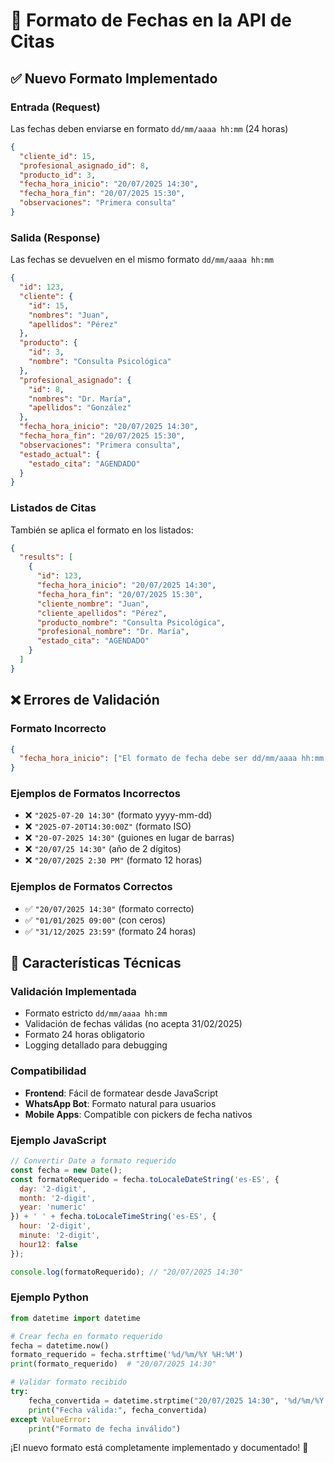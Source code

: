 # 📅 Formato de Fechas en la API de Citas

## ✅ **Nuevo Formato Implementado**

### **Entrada (Request)**
Las fechas deben enviarse en formato `dd/mm/aaaa hh:mm` (24 horas)

```json
{
  "cliente_id": 15,
  "profesional_asignado_id": 8,
  "producto_id": 3,
  "fecha_hora_inicio": "20/07/2025 14:30",
  "fecha_hora_fin": "20/07/2025 15:30",
  "observaciones": "Primera consulta"
}
```

### **Salida (Response)**
Las fechas se devuelven en el mismo formato `dd/mm/aaaa hh:mm`

```json
{
  "id": 123,
  "cliente": {
    "id": 15,
    "nombres": "Juan",
    "apellidos": "Pérez"
  },
  "producto": {
    "id": 3,
    "nombre": "Consulta Psicológica"
  },
  "profesional_asignado": {
    "id": 8,
    "nombres": "Dr. María",
    "apellidos": "González"
  },
  "fecha_hora_inicio": "20/07/2025 14:30",
  "fecha_hora_fin": "20/07/2025 15:30",
  "observaciones": "Primera consulta",
  "estado_actual": {
    "estado_cita": "AGENDADO"
  }
}
```

### **Listados de Citas**
También se aplica el formato en los listados:

```json
{
  "results": [
    {
      "id": 123,
      "fecha_hora_inicio": "20/07/2025 14:30",
      "fecha_hora_fin": "20/07/2025 15:30",
      "cliente_nombre": "Juan",
      "cliente_apellidos": "Pérez",
      "producto_nombre": "Consulta Psicológica",
      "profesional_nombre": "Dr. María",
      "estado_cita": "AGENDADO"
    }
  ]
}
```

## ❌ **Errores de Validación**

### **Formato Incorrecto**
```json
{
  "fecha_hora_inicio": ["El formato de fecha debe ser dd/mm/aaaa hh:mm (ejemplo: 20/07/2025 14:30)"]
}
```

### **Ejemplos de Formatos Incorrectos**
- ❌ `"2025-07-20 14:30"` (formato yyyy-mm-dd)
- ❌ `"2025-07-20T14:30:00Z"` (formato ISO)
- ❌ `"20-07-2025 14:30"` (guiones en lugar de barras)
- ❌ `"20/07/25 14:30"` (año de 2 dígitos)
- ❌ `"20/07/2025 2:30 PM"` (formato 12 horas)

### **Ejemplos de Formatos Correctos**
- ✅ `"20/07/2025 14:30"` (formato correcto)
- ✅ `"01/01/2025 09:00"` (con ceros)
- ✅ `"31/12/2025 23:59"` (formato 24 horas)

## 🔧 **Características Técnicas**

### **Validación Implementada**
- Formato estricto `dd/mm/aaaa hh:mm`
- Validación de fechas válidas (no acepta 31/02/2025)
- Formato 24 horas obligatorio
- Logging detallado para debugging

### **Compatibilidad**
- **Frontend**: Fácil de formatear desde JavaScript
- **WhatsApp Bot**: Formato natural para usuarios
- **Mobile Apps**: Compatible con pickers de fecha nativos

### **Ejemplo JavaScript**
```javascript
// Convertir Date a formato requerido
const fecha = new Date();
const formatoRequerido = fecha.toLocaleDateString('es-ES', {
  day: '2-digit',
  month: '2-digit',
  year: 'numeric'
}) + ' ' + fecha.toLocaleTimeString('es-ES', {
  hour: '2-digit',
  minute: '2-digit',
  hour12: false
});

console.log(formatoRequerido); // "20/07/2025 14:30"
```

### **Ejemplo Python**
```python
from datetime import datetime

# Crear fecha en formato requerido
fecha = datetime.now()
formato_requerido = fecha.strftime('%d/%m/%Y %H:%M')
print(formato_requerido)  # "20/07/2025 14:30"

# Validar formato recibido
try:
    fecha_convertida = datetime.strptime("20/07/2025 14:30", '%d/%m/%Y %H:%M')
    print("Fecha válida:", fecha_convertida)
except ValueError:
    print("Formato de fecha inválido")
```

¡El nuevo formato está completamente implementado y documentado! 🎉

